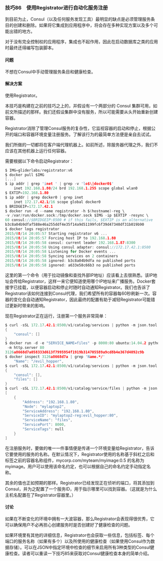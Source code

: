 ### 技巧86　使用Registrator进行自动化服务注册

到目前为止，Consul（以及任何服务发现工具）最明显的缺点是必须管理服务条目的创建和删除。如果将它集成到应用程序中，将会存在多种实现方案以及多个可能出错的地方。

对于没有完全控制权的应用程序，集成也不起作用，因此在启动数据库之类的应用时最终还得编写包装脚本。

#### 问题

不想在Consul中手动管理服务条目和健康检查。

#### 解决方案

使用Registrator。

本技巧是构建在之前的技巧之上的，并假设有一个两部分的 Consul 集群可用，如前文所描述的那样。我们还假设集群中没有服务，所以可能需要从头开始重新创建容器。

Registrator消除了管理Consul服务的复杂性，它监视容器的启动和停止，根据公开的端口和容器环境变量注册服务。了解该行为的最简单方法便是亲自去试试。

我们所做的一切都将在客户端代理机器上。如前所述，除服务器代理之外，我们不应该在其他机器上运行任何容器。

需要根据以下命令启动Registrator：

```c
$ IMG=gliderlabs/registrator:v6
$ docker pull $IMG
[...]
$ ip addr | grep 'inet ' | grep -v 'lo$\|docker0$'
    inet 192.168.1.80/24 brd 192.168.1.255 scope global wlan0
$ EXTIP=192.168.1.80
$ ip addr | grep docker0 | grep inet
    inet 172.17.42.1/16 scope global docker0
$ BRIDGEIP=172.17.42.1
$ docker run -d --name registrator -h $(hostname)-reg \
-v /var/run/docker.sock:/tmp/docker.sock $IMG -ip $EXTIP -resync \
60 consul://$BRIDGEIP:8500 # if this fails, $EXTIP is an alternative
b3c8a04b9dfaf588e46a255ddf4e35f14a9d51199fc6f39d47340df31b019b90
$ docker logs registrator
2015/08/14 20:05:57 Starting registrator v6 ...
2015/08/14 20:05:57 Forcing host IP to 192.168.1.80
2015/08/14 20:05:58 consul: current leader 192.168.1.87:8300
2015/08/14 20:05:58 Using consul adapter: consul://172.17.42.1:8500
2015/08/14 20:05:58 Listening for Docker events ...
2015/08/14 20:05:58 Syncing services on 2 containers
2015/08/14 20:05:58 ignored: b3c8a04b9dfa no published ports
2015/08/14 20:05:58 ignored: a633e58c66b3 no published ports
```

这里的第一个命令（用于拉动镜像和查找外部IP地址）应该看上去很熟悉。该IP地址会传给Registrator，这样一来它便知道使用哪个IP地址来广播服务。Docker套接字已挂载，以便容器启动和停止时随时自动通知Registrator。我们也告诉了Registrator该如何连接到Consul代理，我们希望所有的容器每60秒刷新一次。容器的变化会自动通知Registrator，因此最终的配置有助于减轻Registrator可能错过更新时带来的影响。

现在Registrator正在运行，注册第一个服务非常简单：

```c
$ curl -sSL 172.17.42.1:8500/v1/catalog/services | python -m json.tool
{
    "consul": []
}
$ docker run -d -e "SERVICE_NAME=files" -p 8000:80 ubuntu:14.04.2 python3 \
 -m http.server 80
3126a8668d7a058333d613f7995954f1919b314705589a9cd8b4e367d4092c9b
$ docker inspect 3126a8668d7a | grep 'Name.*/'
    "Name": "/evil_hopper",
$ curl -sSL 172.17.42.1:8500/v1/catalog/services | python -m json.tool
{
    "consul": [],
    "files": []
}
$ curl -sSL 172.17.42.1:8500/v1/catalog/service/files | python -m json.tool
[
    {
        "Address": "192.168.1.80",
        "Node": "mylaptop2",
        "ServiceAddress": "192.168.1.80",
        "ServiceID": "mylaptop2-reg:evil_hopper:80",
        "ServiceName": "files",
        "ServicePort": 8000,
        "ServiceTags": null
    }
]
```

在注册服务时，要做的唯一一件事情便是传递一个环境变量给Registrator，告诉它要使用的服务的名称。在默认情况下，Registrator使用的名称基于斜杠之后和标签之前的容器名称组件，mycorp.com/myteam/myimage:0.5 的名称为 myimage。用户可以使用该命名约定，也可以根据自己的命名约定手动指定名称。

其余的值也正如预期的那样。Registrator已经发现正在侦听的端口，将其添加到Consul，并为之配置了一个服务ID，用于指示哪里可以找到容器。（这就是为什么主机名配置在了Registrator容器里。）

#### 讨论

如果在不断变化的环境中拥有一大波容器，那么Registrator会表现得很优秀，它可以确保用户不必再担心创建服务时是否创建好了健康检查的问题。

如果环境里有其他的详细信息，Registrator也会获取一些信息，包括标签、每个端口的服务名称（如果有多个）以及所使用的健康检查（如果使用Consul作为数据存储）。可以在JSON中指定环境中检查的细节来启用所有3种类型的Consul健康检查。读者可以重读一下技巧85来获取对Consul健康检查本身的简单介绍。

